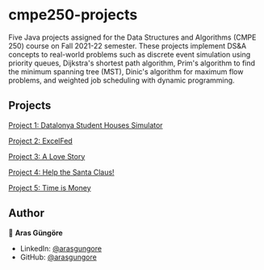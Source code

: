# cmpe250-projects

Five Java projects assigned for the Data Structures and Algorithms (CMPE 250) course on Fall 2021-22 semester. These projects implement DS&A concepts to real-world problems such as discrete event simulation using priority queues, Dijkstra's shortest path algorithm, Prim's algorithm to find the minimum spanning tree (MST), Dinic's algorithm for maximum flow problems, and weighted job scheduling with dynamic programming.



## Projects

[Project 1: Datalonya Student Houses Simulator](DatalonyaStudentHousesSimulator)

[Project 2: ExcelFed](ExcelFed)

[Project 3: A Love Story](LoveStory)

[Project 4: Help the Santa Claus!](HelpSantaClaus)

[Project 5: Time is Money](TimeIsMoney)



## Author

👤 **Aras Güngöre**

* LinkedIn: [@arasgungore](https://www.linkedin.com/in/arasgungore)
* GitHub: [@arasgungore](https://github.com/arasgungore)
